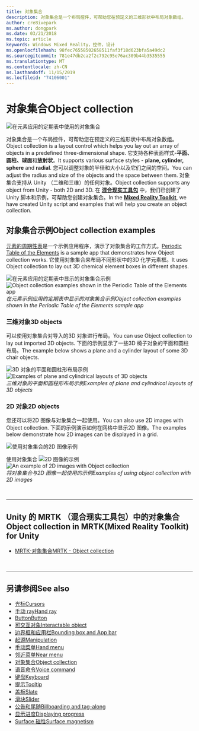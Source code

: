 ```yaml
---
title: 对象集合
description: 对象集合是一个布局控件，可帮助您在预定义的三维形状中布局对象数组。
author: cre8ivepark
ms.author: dongpark
ms.date: 03/21/2018
ms.topic: article
keywords: Windows Mixed Reality，控件，设计
ms.openlocfilehash: 98fec76558502658511faf3f18d623bfa5a49dc2
ms.sourcegitcommit: 781e47db2ca2f2c792c95e76ac309b44b3535555
ms.translationtype: MT
ms.contentlocale: zh-CN
ms.lasthandoff: 11/15/2019
ms.locfileid: "74106001"
---
```

# <a name="object-collection"></a><span data-ttu-id="31f87-104">对象集合</span><span class="sxs-lookup"><span data-stu-id="31f87-104">Object collection</span></span>

![在元素应用的定期表中使用的对象集合](images/UX/UX_Hero_ObjectCollection.jpg)<br>


<span data-ttu-id="31f87-106">对象集合是一个布局控件，可帮助您在预定义的三维形状中布局对象数组。</span><span class="sxs-lookup"><span data-stu-id="31f87-106">Object collection is a layout control which helps you lay out an array of objects in a predefined three-dimensional shape.</span></span> <span data-ttu-id="31f87-107">它支持各种表面样式-**平面、圆柱、球面**和**放射状**。</span><span class="sxs-lookup"><span data-stu-id="31f87-107">It supports various surface styles - **plane, cylinder, sphere** and **radial**.</span></span> <span data-ttu-id="31f87-108">您可以调整对象的半径和大小以及它们之间的空间。</span><span class="sxs-lookup"><span data-stu-id="31f87-108">You can adjust the radius and size of the objects and the space between them.</span></span> <span data-ttu-id="31f87-109">对象集合支持从 Unity （二维和三维）的任何对象。</span><span class="sxs-lookup"><span data-stu-id="31f87-109">Object collection supports any object from Unity - both 2D and 3D.</span></span> <span data-ttu-id="31f87-110">在 **[混合现实工具包](https://microsoft.github.io/MixedRealityToolkit-Unity/Documentation/README_ObjectCollection.html)** 中，我们已创建了 Unity 脚本和示例，可帮助您创建对象集合。</span><span class="sxs-lookup"><span data-stu-id="31f87-110">In the **[Mixed Reality Toolkit](https://microsoft.github.io/MixedRealityToolkit-Unity/Documentation/README_ObjectCollection.html)**, we have created Unity script and examples that will help you create an object collection.</span></span>


## <a name="object-collection-examples"></a><span data-ttu-id="31f87-111">对象集合示例</span><span class="sxs-lookup"><span data-stu-id="31f87-111">Object collection examples</span></span>

<span data-ttu-id="31f87-112">[元素的周期性表](periodic-table-of-the-elements.md)是一个示例应用程序，演示了对象集合的工作方式。</span><span class="sxs-lookup"><span data-stu-id="31f87-112">[Periodic Table of the Elements](periodic-table-of-the-elements.md) is a sample app that demonstrates how Object collection works.</span></span> <span data-ttu-id="31f87-113">它使用对象集合来布局不同形状中的3D 化学元素框。</span><span class="sxs-lookup"><span data-stu-id="31f87-113">It uses Object collection to lay out 3D chemical element boxes in different shapes.</span></span>

<span data-ttu-id="31f87-114">![在元素应用的定期表中显示的对象集合示例](images/periodictable-collections-1000px.jpg)</span><span class="sxs-lookup"><span data-stu-id="31f87-114">![Object collection examples shown in the Periodic Table of the Elements app](images/periodictable-collections-1000px.jpg)</span></span><br>
<span data-ttu-id="31f87-115">*在元素示例应用的定期表中显示的对象集合示例*</span><span class="sxs-lookup"><span data-stu-id="31f87-115">*Object collection examples shown in the Periodic Table of the Elements sample app*</span></span>

### <a name="3d-objects"></a><span data-ttu-id="31f87-116">三维对象</span><span class="sxs-lookup"><span data-stu-id="31f87-116">3D objects</span></span>

<span data-ttu-id="31f87-117">可以使用对象集合对导入的3D 对象进行布局。</span><span class="sxs-lookup"><span data-stu-id="31f87-117">You can use Object collection to lay out imported 3D objects.</span></span> <span data-ttu-id="31f87-118">下面的示例显示了一些3D 椅子对象的平面和圆柱布局。</span><span class="sxs-lookup"><span data-stu-id="31f87-118">The example below shows a plane and a cylinder layout of some 3D chair objects.</span></span>

<span data-ttu-id="31f87-119">![3D 对象的平面和圆柱形布局示例](images/objectcollection-3dobjects-1000px.jpg)</span><span class="sxs-lookup"><span data-stu-id="31f87-119">![Examples of plane and cylindrical layouts of 3D objects](images/objectcollection-3dobjects-1000px.jpg)</span></span><br>
<span data-ttu-id="31f87-120">*三维对象的平面和圆柱形布局示例*</span><span class="sxs-lookup"><span data-stu-id="31f87-120">*Examples of plane and cylindrical layouts of 3D objects*</span></span>

### <a name="2d-objects"></a><span data-ttu-id="31f87-121">2D 对象</span><span class="sxs-lookup"><span data-stu-id="31f87-121">2D objects</span></span>

<span data-ttu-id="31f87-122">您还可以将2D 图像与对象集合一起使用。</span><span class="sxs-lookup"><span data-stu-id="31f87-122">You can also use 2D images with Object collection.</span></span> <span data-ttu-id="31f87-123">下面的示例演示如何在网格中显示2D 图像。</span><span class="sxs-lookup"><span data-stu-id="31f87-123">The examples below demonstrate how 2D images can be displayed in a grid.</span></span>

![使用对象集合的2D 图像示例](images/940px-layout-3dobjects-3.jpg)

<span data-ttu-id="31f87-125">使用对象集合 ![2D 图像的示例](images/940px-layout-2dimages.jpg)</span><span class="sxs-lookup"><span data-stu-id="31f87-125">![An example of 2D images with Object collection](images/940px-layout-2dimages.jpg)</span></span><br>
<span data-ttu-id="31f87-126">*将对象集合与2D 图像一起使用的示例*</span><span class="sxs-lookup"><span data-stu-id="31f87-126">*Examples of using object collection with 2D images*</span></span>

<br>

---

## <a name="object-collection-in-mrtkmixed-reality-toolkit-for-unity"></a><span data-ttu-id="31f87-127">Unity 的 MRTK （混合现实工具包）中的对象集合</span><span class="sxs-lookup"><span data-stu-id="31f87-127">Object collection in MRTK(Mixed Reality Toolkit) for Unity</span></span>

* [<span data-ttu-id="31f87-128">MRTK-对象集合</span><span class="sxs-lookup"><span data-stu-id="31f87-128">MRTK - Object collection</span></span>](https://microsoft.github.io/MixedRealityToolkit-Unity/Documentation/README_ObjectCollection.html)


<br>

---


## <a name="see-also"></a><span data-ttu-id="31f87-129">另请参阅</span><span class="sxs-lookup"><span data-stu-id="31f87-129">See also</span></span>

* [<span data-ttu-id="31f87-130">光标</span><span class="sxs-lookup"><span data-stu-id="31f87-130">Cursors</span></span>](cursors.md)
* [<span data-ttu-id="31f87-131">手动 ray</span><span class="sxs-lookup"><span data-stu-id="31f87-131">Hand ray</span></span>](point-and-commit.md)
* [<span data-ttu-id="31f87-132">Button</span><span class="sxs-lookup"><span data-stu-id="31f87-132">Button</span></span>](button.md)
* [<span data-ttu-id="31f87-133">可交互对象</span><span class="sxs-lookup"><span data-stu-id="31f87-133">Interactable object</span></span>](interactable-object.md)
* [<span data-ttu-id="31f87-134">边界框和应用栏</span><span class="sxs-lookup"><span data-stu-id="31f87-134">Bounding box and App bar</span></span>](app-bar-and-bounding-box.md)
* [<span data-ttu-id="31f87-135">起源</span><span class="sxs-lookup"><span data-stu-id="31f87-135">Manipulation</span></span>](direct-manipulation.md)
* [<span data-ttu-id="31f87-136">手动菜单</span><span class="sxs-lookup"><span data-stu-id="31f87-136">Hand menu</span></span>](hand-menu.md)
* [<span data-ttu-id="31f87-137">邻近菜单</span><span class="sxs-lookup"><span data-stu-id="31f87-137">Near menu</span></span>](near-menu.md)
* [<span data-ttu-id="31f87-138">对象集合</span><span class="sxs-lookup"><span data-stu-id="31f87-138">Object collection</span></span>](object-collection.md)
* [<span data-ttu-id="31f87-139">语音命令</span><span class="sxs-lookup"><span data-stu-id="31f87-139">Voice command</span></span>](voice-input.md)
* [<span data-ttu-id="31f87-140">键盘</span><span class="sxs-lookup"><span data-stu-id="31f87-140">Keyboard</span></span>](keyboard.md)
* [<span data-ttu-id="31f87-141">提示</span><span class="sxs-lookup"><span data-stu-id="31f87-141">Tooltip</span></span>](tooltip.md)
* [<span data-ttu-id="31f87-142">盖板</span><span class="sxs-lookup"><span data-stu-id="31f87-142">Slate</span></span>](slate.md)
* [<span data-ttu-id="31f87-143">滑块</span><span class="sxs-lookup"><span data-stu-id="31f87-143">Slider</span></span>](slider.md)
* [<span data-ttu-id="31f87-144">公告和尾随</span><span class="sxs-lookup"><span data-stu-id="31f87-144">Billboarding and tag-along</span></span>](billboarding-and-tag-along.md)
* [<span data-ttu-id="31f87-145">显示进度</span><span class="sxs-lookup"><span data-stu-id="31f87-145">Displaying progress</span></span>](progress.md)
* [<span data-ttu-id="31f87-146">Surface 磁性</span><span class="sxs-lookup"><span data-stu-id="31f87-146">Surface magnetism</span></span>](surface-magnetism.md)
